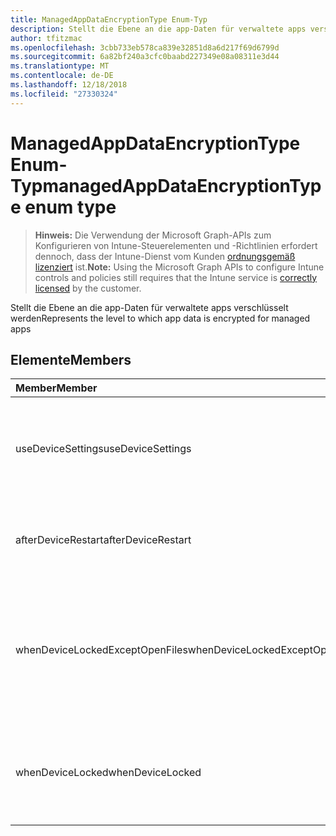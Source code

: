 ```yaml
---
title: ManagedAppDataEncryptionType Enum-Typ
description: Stellt die Ebene an die app-Daten für verwaltete apps verschlüsselt werden
author: tfitzmac
ms.openlocfilehash: 3cbb733eb578ca839e32851d8a6d217f69d6799d
ms.sourcegitcommit: 6a82bf240a3cfc0baabd227349e08a08311e3d44
ms.translationtype: MT
ms.contentlocale: de-DE
ms.lasthandoff: 12/18/2018
ms.locfileid: "27330324"
---
```

# <a name="managedappdataencryptiontype-enum-type"></a><span data-ttu-id="df2e1-103">ManagedAppDataEncryptionType Enum-Typ</span><span class="sxs-lookup"><span data-stu-id="df2e1-103">managedAppDataEncryptionType enum type</span></span>

> <span data-ttu-id="df2e1-104">**Hinweis:** Die Verwendung der Microsoft Graph-APIs zum Konfigurieren von Intune-Steuerelementen und -Richtlinien erfordert dennoch, dass der Intune-Dienst vom Kunden [ordnungsgemäß lizenziert](https://go.microsoft.com/fwlink/?linkid=839381) ist.</span><span class="sxs-lookup"><span data-stu-id="df2e1-104">**Note:** Using the Microsoft Graph APIs to configure Intune controls and policies still requires that the Intune service is [correctly licensed](https://go.microsoft.com/fwlink/?linkid=839381) by the customer.</span></span>

<span data-ttu-id="df2e1-105">Stellt die Ebene an die app-Daten für verwaltete apps verschlüsselt werden</span><span class="sxs-lookup"><span data-stu-id="df2e1-105">Represents the level to which app data is encrypted for managed apps</span></span>
## <a name="members"></a><span data-ttu-id="df2e1-106">Elemente</span><span class="sxs-lookup"><span data-stu-id="df2e1-106">Members</span></span>
|<span data-ttu-id="df2e1-107">Member</span><span class="sxs-lookup"><span data-stu-id="df2e1-107">Member</span></span>|<span data-ttu-id="df2e1-108">Wert</span><span class="sxs-lookup"><span data-stu-id="df2e1-108">Value</span></span>|<span data-ttu-id="df2e1-109">Beschreibung</span><span class="sxs-lookup"><span data-stu-id="df2e1-109">Description</span></span>|
|:---|:---|:---|
|<span data-ttu-id="df2e1-110">useDeviceSettings</span><span class="sxs-lookup"><span data-stu-id="df2e1-110">useDeviceSettings</span></span>|<span data-ttu-id="df2e1-111">0</span><span class="sxs-lookup"><span data-stu-id="df2e1-111">0</span></span>|<span data-ttu-id="df2e1-112">App-Daten werden verschlüsselt basierend auf die Standardeinstellungen auf dem Gerät.</span><span class="sxs-lookup"><span data-stu-id="df2e1-112">App data is encrypted based on the default settings on the device.</span></span>|
|<span data-ttu-id="df2e1-113">afterDeviceRestart</span><span class="sxs-lookup"><span data-stu-id="df2e1-113">afterDeviceRestart</span></span>|<span data-ttu-id="df2e1-114">1</span><span class="sxs-lookup"><span data-stu-id="df2e1-114">1</span></span>|<span data-ttu-id="df2e1-115">App-Daten werden verschlüsselt, wenn das Gerät neu gestartet wird.</span><span class="sxs-lookup"><span data-stu-id="df2e1-115">App data is encrypted when the device is restarted.</span></span>|
|<span data-ttu-id="df2e1-116">whenDeviceLockedExceptOpenFiles</span><span class="sxs-lookup"><span data-stu-id="df2e1-116">whenDeviceLockedExceptOpenFiles</span></span>|<span data-ttu-id="df2e1-117">2</span><span class="sxs-lookup"><span data-stu-id="df2e1-117">2</span></span>|<span data-ttu-id="df2e1-118">App-Daten, die diese Richtlinie zugeordnet werden verschlüsselt, wenn das Gerät, mit Ausnahme von Daten in Dateien gesperrt ist, die geöffnet sind</span><span class="sxs-lookup"><span data-stu-id="df2e1-118">App data associated with this policy is encrypted when the device is locked, except data in files that are open</span></span>|
|<span data-ttu-id="df2e1-119">whenDeviceLocked</span><span class="sxs-lookup"><span data-stu-id="df2e1-119">whenDeviceLocked</span></span>|<span data-ttu-id="df2e1-120">3</span><span class="sxs-lookup"><span data-stu-id="df2e1-120">3</span></span>|<span data-ttu-id="df2e1-121">App-Daten, die diese Richtlinie zugeordnet werden verschlüsselt, wenn das Gerät gesperrt ist</span><span class="sxs-lookup"><span data-stu-id="df2e1-121">App data associated with this policy is encrypted when the device is locked</span></span>|




